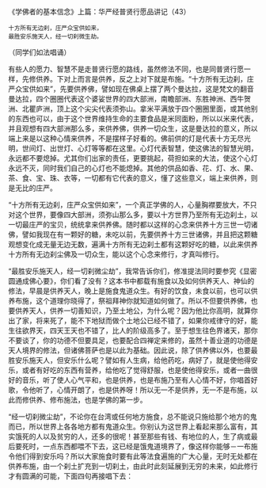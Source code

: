 《学佛者的基本信念》上篇：华严经普贤行愿品讲记（43）

```
十方所有无边刹，庄严众宝供如来，
最胜安乐施天人，经一切刹微生劫。
```

（同学们如法唱诵）

有些人的愿力、智慧不是走普贤行愿的路线，虽然修法不同，也是同普贤行愿一样，先修供养。下对上而言是供养，反之上对下就是布施。“十方所有无边刹，庄严众宝供如来”，先要供养佛，譬如现在佛桌上摆了两个曼达拉，这是梵文的翻音曼达拉，四个圈圈代表这个婆娑世界的四大部洲，南瞻部洲、东胜神洲、西牛贺洲、北瞿庐洲，顶上这个尖尖代表须弥山。拿米平满放于四个圈圈里面，或其他别的东西也可以，由于这个世界维持生命的主要食品是米同面粉，所以以米来代表，并且观想有四大部洲那么多，来供养佛，供养一切众生，这是曼达拉的意义，所以端上来是以这种心情来供养，不是摆样子好看的。佛前供的灯是代表十方无尽光明，世间灯、出世灯、心灯等等都在这里。心灯代表智慧，使这佛法的智慧光明，永远都不要熄掉。尤其你们出家的责任，更要挑起，荷担如来的大法，使这个心灯永远不灭，同时我们自己的心灯也不能熄掉。其他的供品如香、花、灯、水、果、茶、食、宝、珠、衣等，一切都有它代表的意义，懂了这些意义，端上来供养，则是无比的庄严。

“十方所有无边刹，庄严众宝供如来”，一个真正学佛的人，心量胸襟要放大，不只对这个世界，要像四大部洲，须弥山那么多，要以十方世界乃至所有无边刹土，以一切最庄严的宝贝，统统拿来供养佛。随时都以这样的心念来供养十方三世一切诸佛，譬如我现在有一颗好的糖，未吃以前，先要供养十方三世诸佛，并且把这颗糖观想变化成无量无边无数，遍满十方所有无边刹土都有这颗好吃的糖，以此来供养十方所有无边刹尘佛及一切众生，能以这个心念来修行，才真叫修行。

“最胜安乐施天人，经一切刹微尘劫”，我常告诉你们，修准提法同时要参究《显密圆通成佛心要》，你们看了没有？这本书中都载有施食以及如何供养天人、神仙的修法，早晨是供养天人，晚上是施食鬼道众生。有好的饮食，未食以前，也可以供养布施，这个道理你晓得了，祭祖拜神你就知道如何做了。所以不但要供养佛，也要供养天人，供养一切善知识，乃至土地公，为什么呢？因为他比你高明，就算你出了家，将来死了，能不下地狱而做个土地公已经不错了，如果你戒律守的好，能生往欲界天，四天王天也不错了，比人的阶级高多了。至于想生往色界诸天，那你不要谈了，你的功德不但要具足，也要配合四禅定来修的，虽然十善业道的功德是天人境界的修法，但诸佛菩萨也是以此为基础。因此说，除了供养佛以外，也要最胜安乐施天人，但安乐什么呢？譬如有人生病，给他药吃，病好了，就是使他得安乐，或者有好吃的东西有营养，给他吃了觉得舒服，也是使他得安乐，或者一曲很好的音乐，听了使人心气平和，也是供养，也是布施乃至有人心情不好，你唱首好歌，令他听了，心情开朗了，也是供养呀！所以无一不是供养，无一不是布施，以此而修供养、修布施法，也是学佛的第一步。

“经一切刹微尘劫”，不论你在台湾或任何地方施食，总不能说只施给那个地方的鬼而已，所以世界上各各地方都有鬼道众生。你别认为这世界上看起来那么富有，其实饿死的人以及贫穷的人，还多的很呢！甚至那些有钱、有地位的人，生了病或最后要死时，一点东西都喂不下去，这已经是饿鬼道境界了，像这样你能够－一布施令他们得到安乐吗？所以大家施食时要有此等法食遍施的广大心量，无时无处都在供养布施，由一个刹土扩充到一切刹土，由此时此刻延展到无穷的未来，如此修行才有圆满的可能，下面四句再接唱下去：


